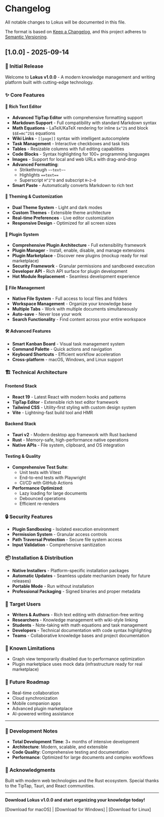 # Changelog

All notable changes to Lokus will be documented in this file.

The format is based on [Keep a Changelog](https://keepachangelog.com/en/1.0.0/),
and this project adheres to [Semantic Versioning](https://semver.org/spec/v2.0.0.html).

## [1.0.0] - 2025-09-14

### 🚀 Initial Release

Welcome to **Lokus v1.0.0** - A modern knowledge management and writing platform built with cutting-edge technology.

### ✨ Core Features

#### 📝 Rich Text Editor
- **Advanced TipTap Editor** with comprehensive formatting support
- **Markdown Support** - Full compatibility with standard Markdown syntax
- **Math Equations** - LaTeX/KaTeX rendering for inline `$x^2$` and block `$$E=mc^2$$` equations
- **Wiki Links** - `[[page]]` syntax with intelligent autocomplete
- **Task Management** - Interactive checkboxes and task lists
- **Tables** - Resizable columns with full editing capabilities
- **Code Blocks** - Syntax highlighting for 100+ programming languages
- **Images** - Support for local and web URLs with drag-and-drop
- **Advanced Formatting**:
  - Strikethrough `~~text~~`
  - Highlights `==text==`
  - Superscript `H^2^O` and subscript `H~2~O`
- **Smart Paste** - Automatically converts Markdown to rich text

#### 🎨 Theming & Customization
- **Dual Theme System** - Light and dark modes
- **Custom Themes** - Extensible theme architecture
- **Real-time Preferences** - Live editor customization
- **Responsive Design** - Optimized for all screen sizes

#### 🔧 Plugin System
- **Comprehensive Plugin Architecture** - Full extensibility framework
- **Plugin Manager** - Install, enable, disable, and manage extensions
- **Plugin Marketplace** - Discover new plugins (mockup ready for real marketplace)
- **Security Framework** - Granular permissions and sandboxed execution
- **Developer API** - Rich API surface for plugin development
- **Hot Module Replacement** - Seamless development experience

#### 📁 File Management
- **Native File System** - Full access to local files and folders
- **Workspace Management** - Organize your knowledge base
- **Multiple Tabs** - Work with multiple documents simultaneously
- **Auto-save** - Never lose your work
- **Search Functionality** - Find content across your entire workspace

#### 🛠 Advanced Features
- **Smart Kanban Board** - Visual task management system
- **Command Palette** - Quick actions and navigation
- **Keyboard Shortcuts** - Efficient workflow acceleration
- **Cross-platform** - macOS, Windows, and Linux support

### 🏗 Technical Architecture

#### Frontend Stack
- **React 19** - Latest React with modern hooks and patterns
- **TipTap Editor** - Extensible rich text editor framework
- **Tailwind CSS** - Utility-first styling with custom design system
- **Vite** - Lightning-fast build tool and HMR

#### Backend Stack
- **Tauri v2** - Modern desktop app framework with Rust backend
- **Rust** - Memory-safe, high-performance native operations
- **Native APIs** - File system, clipboard, and OS integration

#### Testing & Quality
- **Comprehensive Test Suite**:
  - Unit tests with Vitest
  - End-to-end tests with Playwright
  - CI/CD with GitHub Actions
- **Performance Optimized**:
  - Lazy loading for large documents
  - Debounced operations
  - Efficient re-renders

### 🔒 Security Features
- **Plugin Sandboxing** - Isolated execution environment
- **Permission System** - Granular access controls
- **Path Traversal Protection** - Secure file system access
- **Input Validation** - Comprehensive sanitization

### 📦 Installation & Distribution
- **Native Installers** - Platform-specific installation packages
- **Automatic Updates** - Seamless update mechanism (ready for future releases)
- **Portable Mode** - Run without installation
- **Professional Packaging** - Signed binaries and proper metadata

### 🎯 Target Users
- **Writers & Authors** - Rich text editing with distraction-free writing
- **Researchers** - Knowledge management with wiki-style linking
- **Students** - Note-taking with math equations and task management
- **Developers** - Technical documentation with code syntax highlighting
- **Teams** - Collaborative knowledge bases and project documentation

### 🚧 Known Limitations
- Graph view temporarily disabled due to performance optimization
- Plugin marketplace uses mock data (infrastructure ready for real marketplace)

### 🔮 Future Roadmap
- Real-time collaboration
- Cloud synchronization
- Mobile companion apps
- Advanced plugin marketplace
- AI-powered writing assistance

---

### 📝 Development Notes
- **Total Development Time**: 3+ months of intensive development
- **Architecture**: Modern, scalable, and extensible
- **Code Quality**: Comprehensive testing and documentation
- **Performance**: Optimized for large documents and complex workflows

### 🙏 Acknowledgments
Built with modern web technologies and the Rust ecosystem. Special thanks to the TipTap, Tauri, and React communities.

---

**Download Lokus v1.0.0 and start organizing your knowledge today!**

[Download for macOS] | [Download for Windows] | [Download for Linux]